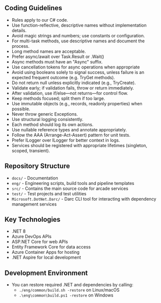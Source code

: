 ## Coding Guidelines
- Rules apply to our C# code.
- Use function-reflective, descriptive names without implementation details.
- Avoid magic strings and numbers; use constants or configuration.
- For multi-task methods, use descriptive names and document the process.
- Long method names are acceptable.
- Prefer async/await over Task.Result or .Wait()
- Async methods must have an "Async" suffix.
- Use cancellation tokens for async operations when appropriate
- Avoid using booleans solely to signal success, unless failure is an expected frequent outcome (e.g. TryGet methods).
- Do not return null unless explicitly indicated (e.g., TryCreate).
- Validate early; if validation fails, throw or return immediately.
- After validation, use if/else—not returns—for control flow.
- Keep methods focused; split them if too large.
- Use immutable objects (e.g., records, readonly properties) when possible.
- Never throw generic Exceptions.
- Use structural logging consistently.
- Each method should log its own actions.
- Use nullable reference types and annotate appropriately.
- Follow the AAA (Arrange-Act-Assert) pattern for unit tests.
- Prefer ILogger<T> over ILogger for better context in logs.
- Services should be registered with appropriate lifetimes (singleton, scoped, transient).

## Repository Structure
- `docs/` - Documentation
- `eng/` - Engineering scripts, build tools and pipeline templates
- `src/` - Contains the main source code for arcade services
- `test/` - Test projects and test utilities
- `Microsoft.DotNet.Darc/` - Darc CLI tool for interacting with dependency management services

## Key Technologies
- .NET 8
- Azure DevOps APIs
- ASP.NET Core for web APIs
- Entity Framework Core for data access
- Azure Container Apps for hosting
- .NET Aspire for local development

## Development Environment
- You can restore required .NET and dependencies by calling:
  - `./eng/common/build.sh -restore` on Linux/macOS
  - `.\eng\common\build.ps1 -restore` on Windows
